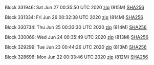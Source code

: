 Block 331946: Sat Jun 27 00:35:50 UTC 2020 [zip](https://dash-bootstrap.ams3.digitaloceanspaces.com/testnet/2020-06-27/bootstrap.dat.zip) (815M) [SHA256](https://dash-bootstrap.ams3.digitaloceanspaces.com/testnet/2020-06-27/sha256.txt)

Block 331334: Fri Jun 26 00:32:38 UTC 2020 [zip](https://dash-bootstrap.ams3.digitaloceanspaces.com/testnet/2020-06-26/bootstrap.dat.zip) (814M) [SHA256](https://dash-bootstrap.ams3.digitaloceanspaces.com/testnet/2020-06-26/sha256.txt)

Block 330734: Thu Jun 25 00:33:30 UTC 2020 [zip](https://dash-bootstrap.ams3.digitaloceanspaces.com/testnet/2020-06-25/bootstrap.dat.zip) (814M) [SHA256](https://dash-bootstrap.ams3.digitaloceanspaces.com/testnet/2020-06-25/sha256.txt)

Block 330069: Wed Jun 24 00:35:49 UTC 2020 [zip](https://dash-bootstrap.ams3.digitaloceanspaces.com/testnet/2020-06-24/bootstrap.dat.zip) (813M) [SHA256](https://dash-bootstrap.ams3.digitaloceanspaces.com/testnet/2020-06-24/sha256.txt)

Block 329299: Tue Jun 23 00:44:26 UTC 2020 [zip](https://dash-bootstrap.ams3.digitaloceanspaces.com/testnet/2020-06-23/bootstrap.dat.zip) (813M) [SHA256](https://dash-bootstrap.ams3.digitaloceanspaces.com/testnet/2020-06-23/sha256.txt)

Block 328696: Mon Jun 22 00:33:46 UTC 2020 [zip](https://dash-bootstrap.ams3.digitaloceanspaces.com/testnet/2020-06-22/bootstrap.dat.zip) (812M) [SHA256](https://dash-bootstrap.ams3.digitaloceanspaces.com/testnet/2020-06-22/sha256.txt)
